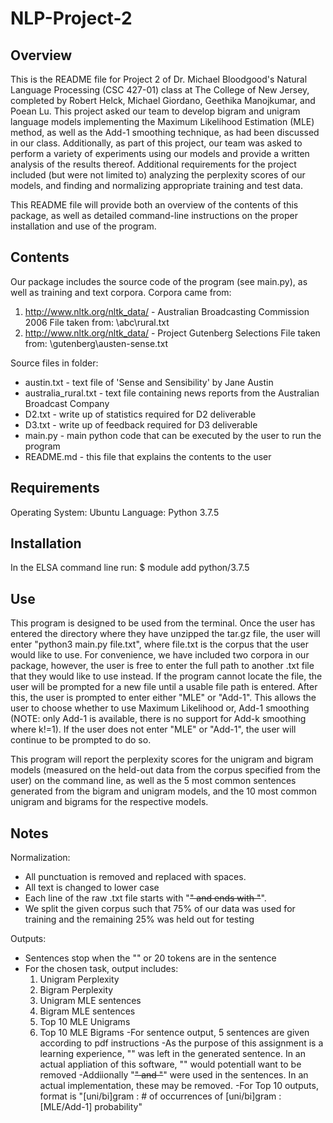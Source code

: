 # NLP-Project-2

## Overview

This is the README file for Project 2 of Dr. Michael Bloodgood's Natural Language Processing (CSC 427-01) class at The College of New Jersey, completed by Robert Helck, Michael Giordano, Geethika Manojkumar, and Poean Lu. This project asked our team to develop bigram and unigram language models implementing the Maximum Likelihood Estimation (MLE) method, as well as the Add-1 smoothing technique, as had been discussed in our class. Additionally, as part of this project, our team was asked to perform a variety of experiments using our models and provide a written analysis of the results thereof. Additional requirements for the project included (but were not limited to) analyzing the perplexity scores of our models, and finding and normalizing appropriate training and test data.

This README file will provide both an overview of the contents of this package, as well as detailed command-line instructions on the proper installation and use of the program.

## Contents

Our package includes the source code of the program (see main.py), as well as training and text corpora. 
Corpora came from:
1. http://www.nltk.org/nltk_data/ - Australian Broadcasting Commission 2006
File taken from: \abc\rural.txt
2. http://www.nltk.org/nltk_data/ - Project Gutenberg Selections
File taken from: \gutenberg\austen-sense.txt

Source files in folder:
- austin.txt - text file of 'Sense and Sensibility' by Jane Austin
- australia_rural.txt - text file containing news reports from the Australian Broadcast Company
- D2.txt - write up of statistics required for D2 deliverable
- D3.txt - write up of feedback required for D3 deliverable
- main.py - main python code that can be executed by the user to run the program
- README.md - this file that explains the contents to the user

## Requirements

Operating System: Ubuntu 
Language: Python 3.7.5 

## Installation

In the ELSA command line run:
$ module add python/3.7.5

## Use

This program is designed to be used from the terminal. Once the user has entered the directory where they have unzipped the tar.gz 
file, the user will enter "python3 main.py file.txt", where file.txt is the corpus that the user would like to use. For convenience, we
have included two corpora in our package, however, the user is free to enter the full path to another .txt file that they would like to 
use instead. If the program cannot locate the file, the user will be prompted for a new file until a usable file path is entered.
After this, the user is prompted to enter either "MLE" or "Add-1". This allows the user to choose whether to use Maximum Likelihood or,
Add-1 smoothing (NOTE: only Add-1 is available, there is no support for Add-k smoothing where k!=1). If the user does 
not enter "MLE" or "Add-1", the user will continue to be prompted to do so.

This program will report the perplexity scores for the unigram and bigram models (measured on the held-out data from the corpus specified from the 
user) on the command line, as well as the 5 most common sentences generated from the bigram and unigram models, and the 10 most common unigram and 
bigrams for the respective models.


## Notes

Normalization:
- All punctuation is removed and replaced with spaces.
- All text is changed to lower case
- Each line of the raw .txt file starts with "<s>" and ends with "</s>".
- We split the given corpus such that 75% of our data was used for training and the remaining 25% was held out for testing

Outputs:
- Sentences stop when the "</s>" or 20 tokens are in the sentence
- For the chosen task, output includes:
    1. Unigram Perplexity
    2. Bigram Perplexity
    3. Unigram MLE sentences
    4. Bigram MLE sentences
    5. Top 10 MLE Unigrams
    6. Top 10 MLE Bigrams
-For sentence output, 5 sentences are given according to pdf instructions
-As the purpose of this assignment is a learning experience, "<UNK>" was left in the generated sentence. In an actual appliation of this software, "<UNK>" would potentiall want to be removed
-Addiionally "<s>" and "</s>" were used in the sentences. In an actual implementation, these may be removed.
-For Top 10 outputs, format is "[uni/bi]gram : # of occurrences of [uni/bi]gram : [MLE/Add-1] probability"
